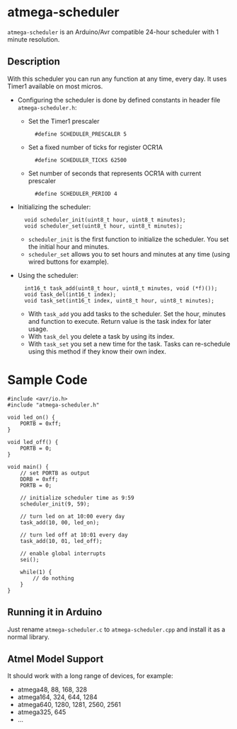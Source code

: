 # atmega-scheduler

`atmega-scheduler` is an Arduino/Avr compatible 24-hour scheduler with 1 minute resolution.

## Description

With this scheduler you can run any function at any time, every day. It uses Timer1 available on most micros.

- Configuring the scheduler is done by defined constants in header file `atmega-scheduler.h`:

	- Set the Timer1 prescaler
	
			#define SCHEDULER_PRESCALER 5
			
	- Set a fixed number of ticks for register OCR1A
	
			#define SCHEDULER_TICKS 62500
		
	- Set number of seconds that represents OCR1A with current prescaler
	
			#define SCHEDULER_PERIOD 4

- Initializing the scheduler:

		void scheduler_init(uint8_t hour, uint8_t minutes);
		void scheduler_set(uint8_t hour, uint8_t minutes);

	- `scheduler_init` is the first function to initialize the scheduler. You set the initial hour and minutes.
	- `scheduler_set` allows you to set hours and minutes at any time (using wired buttons for example).
	
- Using the scheduler:

		int16_t task_add(uint8_t hour, uint8_t minutes, void (*f)());
		void task_del(int16_t index);
		void task_set(int16_t index, uint8_t hour, uint8_t minutes);

	- With `task_add` you add tasks to the scheduler. Set the hour, minutes and function to execute. Return value
	is the task index for later usage.
	- With `task_del` you delete a task by using its index.
	- With `task_set` you set a new time for the task. Tasks can re-schedule using this method if they know their own index.

# Sample Code

	#include <avr/io.h>
	#include "atmega-scheduler.h"

	void led_on() {
		PORTB = 0xff;
	}

	void led_off() {
		PORTB = 0;
	}

	void main() {
		// set PORTB as output
		DDRB = 0xff;
		PORTB = 0;
		
		// initialize scheduler time as 9:59
		scheduler_init(9, 59);
		
		// turn led on at 10:00 every day
		task_add(10, 00, led_on);
		
		// turn led off at 10:01 every day
		task_add(10, 01, led_off);
		
		// enable global interrupts
		sei();
		
		while(1) {
			// do nothing
		}
	}

## Running it in Arduino

Just rename `atmega-scheduler.c` to `atmega-scheduler.cpp` and install it as a normal library.

## Atmel Model Support

It should work with a long range of devices, for example:

- atmega48, 88, 168, 328
- atmega164, 324, 644, 1284
- atmega640, 1280, 1281, 2560, 2561
- atmega325, 645
- ...
